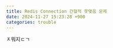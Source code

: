 ```yaml
---
title: Redis Connection 간헐적 못맺음 문제
date: 2024-11-27 15:23:28 +900
categories: trouble
---
```


ㅈ뭐지ㄷㄱ

